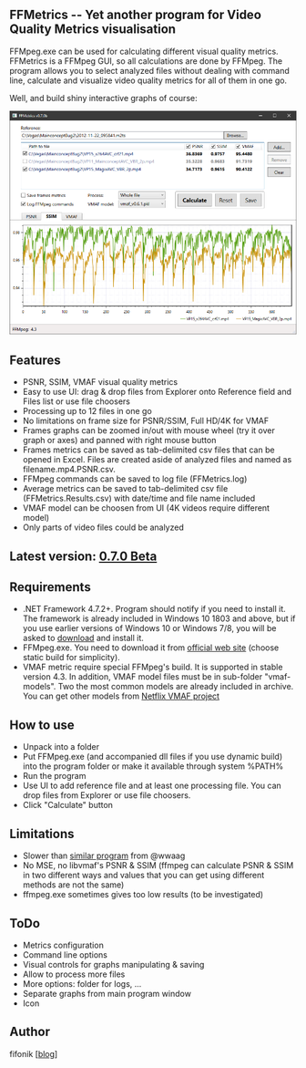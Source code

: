 ## FFMetrics -- Yet another program for Video Quality Metrics visualisation

FFMpeg.exe can be used for calculating different visual quality metrics. 
FFMetrics is a FFMpeg GUI, so all calculations are done by FFMpeg.
The program allows you to select analyzed files without dealing with command line, calculate and visualize video quality metrics for all of them in one go.

Well, and build shiny interactive graphs of course:

<p align="center"><img src="screenshots/screenshot.png" width="919"/></p>



## Features
- PSNR, SSIM, VMAF visual quality metrics
- Easy to use UI: drag & drop files from Explorer onto Reference field and Files list or use file choosers
- Processing up to 12 files in one go
- No limitations on frame size for PSNR/SSIM, Full HD/4K for VMAF
- Frames graphs can be zoomed in/out with mouse wheel (try it over graph or axes) and panned with right mouse button
- Frames metrics can be saved as tab-delimited csv files that can be opened in Excel. Files are created aside of analyzed files and named as filename.mp4.PSNR.csv.
- FFMpeg commands can be saved to log file (FFMetrics.log)
- Average metrics can be saved to tab-delimited csv file (FFMetrics.Results.csv) with date/time and file name included 
- VMAF model can be choosen from UI (4K videos require different model)
- Only parts of video files could be analyzed



## Latest version: [0.7.0 Beta](https://github.com/fifonik/FFMetrics/releases)



## Requirements
- .NET Framework 4.7.2+. Program should notify if you need to install it.
  The framework is already included in Windows 10 1803 and above, but if you use earlier versions of Windows 10 or Windows 7/8, you will be asked to [download](https://dotnet.microsoft.com/download/dotnet-framework/net472) and install it.
- FFMpeg.exe. You need to download it from [official web site](https://ffmpeg.org/download.html) (choose static build for simplicity).
- VMAF metric require special FFMpeg's build. It is supported in stable version 4.3.
  In addition, VMAF model files must be in sub-folder "vmaf-models". Two the most common models are already included in archive. You can get other models from [Netflix VMAF project](https://github.com/Netflix/vmaf/)



## How to use
- Unpack into a folder
- Put FFMpeg.exe (and accompanied dll files if you use dynamic build) into the program folder or make it available through system %PATH%
- Run the program
- Use UI to add reference file and at least one processing file. You can drop files from Explorer or use file choosers.
- Click "Calculate" button



## Limitations
- Slower than [similar program](https://tools4vegas.com/render-quality-metrics-ffmpeg/) from @wwaag
- No MSE, no libvmaf's PSNR & SSIM (ffmpeg can calculate PSNR & SSIM in two different ways and values that you can get using different methods are not the same)
- ffmpeg.exe sometimes gives too low results (to be investigated)



## ToDo
- Metrics configuration
- Command line options
- Visual controls for graphs manipulating & saving
- Allow to process more files
- More options: folder for logs, ...
- Separate graphs from main program window
- Icon



## Author
fifonik [[blog](http://fifonik.com/blog/)]
